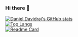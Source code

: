 ### Hi there 👋

<!-- - 🔭 I’m currently working on Web Development
- 🌱 I’m currently learning Machine Learning
- 👯 I’m looking to collaborate on ...
- 🤔 I’m looking for help with ...
- 💬 Ask me about ... 
- 📫 How to reach me: ...
- 😄 Pronouns: ...
- ⚡ Fun fact: ...-->
[![Daniel Davidraj's GitHub stats](https://github-readme-stats.vercel.app/api?username=danieldavidraj&show_icons=true&bg_color=0,000000,FF0000&&text_color=fff&title_color=fff&include_all_commits=true)](https://github.com/danieldavidraj/danieldavidraj/)<br>
[![Top Langs](https://github-readme-stats.vercel.app/api/top-langs/?username=danieldavidraj&langs_count=10&layout=compact)](https://github.com/danieldavidraj/danieldavidraj/)<br>
[![Readme Card](https://github-readme-stats.vercel.app/api/pin/?username=danieldavidraj&repo=Freepathshala)](https://github.com/danieldavidraj/danieldavidraj/)
